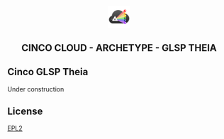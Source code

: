 <div align='center'>

<br />

<img src="../../../docs/vuepress/src/.vuepress/public/assets/cinco_cloud_logo.png" width="10%" alt="Cinco Cloud Logo" />

<h2>CINCO CLOUD - ARCHETYPE - GLSP THEIA</h2>

</div>

## Cinco GLSP Theia

Under construction

## License

[EPL2](https://www.eclipse.org/legal/epl-2.0/)
